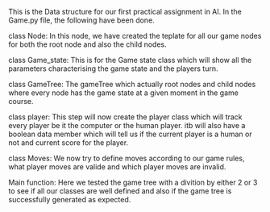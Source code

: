 This is the Data structure for our first practical assignment in AI. In the Game.py file, the following have been done.

class Node:
In this node, we have created the teplate for all our game nodes for both the root node and also the child nodes. 

class Game_state:
This is for the Game state class which will show all the parameters characterising the game state
and the players turn.

class GameTree:
The gameTree which actually root nodes and child nodes where every node has the game state at a given moment in the game course.

class player:
This step will now create the player class which will track every player 
be it the computer or the human player. itb will also have a boolean data
member which will tell us if the current player is a human or not and current score for the player.

class Moves: 
We now try to define moves according to our game rules, what player moves are valide and which player moves are invalid.

Main function:
Here we tested the game tree with a divition by either 2 or 3 to see if all our classes are well defined and also if the 
game tree is successfully generated as expected.
